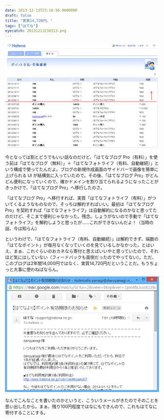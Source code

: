 ```yaml
---
date: 2013-12-13T23:16:56.0000000
draft: false
title: "実質14,720円。"
tags: ["はてな"]
eyecatch: 20131213230313.png
---
```

<p><span itemscope itemtype="http://schema.org/Photograph"><img src="20131213230313.png" alt="f:id:daruyanagi:20131213230313p:plain" title="f:id:daruyanagi:20131213230313p:plain" class="hatena-fotolife" itemprop="image"></span></p><p>今となっては割とどうでもいい話なのだけど、「はてなブログ Pro（有料）」を使う前は「はてなブログ（無料）」＋「はてなフォトライフ（有料、自動継続）」という構成で使ってたんだよ。ブログの新規作成画面のサイドバーで画像を簡単に上げられる UI が結構気に入っていたので。その後、「はてなブログ Pro」がどんどん便利になっていくので、確かドメインを割り当てられるようになったことがきっかけで、「はてなブログ Pro」へ移行したのさ。</p><p>「はてなブログ Pro」へ移行すれば、実質「はてなフォトライフ（有料）」がついてくるようなものなので、そっちは解約すればいい。最初は「はてなブログ Pro」を契約すれば「はてなフォトライフ」は自動解約になるのかなと思ってたのだけど、そこまで便利じゃなかった。残念。しょうがないので手動で「はてなフォトライフ」を解約しようと思ったが……これができないんだよ！（当時の話、今は知らん）</p><p>というわけで、「はてなフォトライフ（有料、自動継続）」は解約できず、端数の「はてなポイント」が毎月なくなっていくのを見ているしかなかった。とはいえ、まぁ、これぐらいのおカネなら寄付と思えばいいやと思っていたので、それほど気にはしていない（フィードバックも面倒だったのでやってない）。ただ、このブログは2年間14,000円ではなく、実質14,720円だということだ。もうちょっと大事に使わねばならん。</p><p><span itemscope itemtype="http://schema.org/Photograph"><img src="20131213231418.png" alt="f:id:daruyanagi:20131213231418p:plain" title="f:id:daruyanagi:20131213231418p:plain" class="hatena-fotolife" itemprop="image"></span></p><p>なんでこんなことを書いたのかというと、こういうメールがきたのでそのことを思い出したから。まぁ、残り100円程度ではなにもできんので、これもはてなに寄付することにする。</p>
